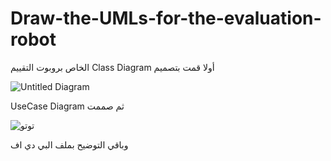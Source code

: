 
# Draw-the-UMLs-for-the-evaluation-robot

 الخاص بروبوت التقييم
Class Diagram 
أولا قمت بتصميم


![Untitled Diagram](https://user-images.githubusercontent.com/86094046/129680546-75e3a314-17cd-4200-b4d8-6928a80df1ba.png)

UseCase Diagram
ثم صممت 


![توتو](https://user-images.githubusercontent.com/86094046/129682417-c894856c-8847-4681-8af2-050ffea569b8.png)

 وباقي التوضيح بملف البي دي اف
